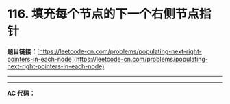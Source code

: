 # 116. 填充每个节点的下一个右侧节点指针

**题目链接：**[https://leetcode-cn.com/problems/populating-next-right-pointers-in-each-node](https://leetcode-cn.com/problems/populating-next-right-pointers-in-each-node)

---

<Cards card="leetcode_116_populating-next-right-pointers-in-each-node"></Cards>

---

**AC 代码：**

```java

```